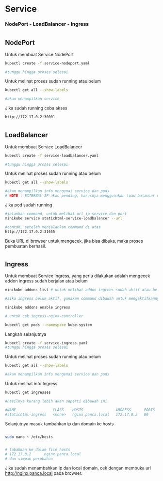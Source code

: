 # Service  
### NodePort - LoadBalancer - Ingress

#
## NodePort

Untuk membuat Service NodePort

```sh
kubectl create -f service-nodeport.yaml

#tunggu hingga proses selesai
```

Untuk melihat proses sudah running atau belum

```sh
kubectl get all --show-labels

#akan menampilkan service
```

Jika sudah running coba akses

```sh
http://172.17.0.2:30001
```

#


## LoadBalancer

Untuk membuat Service LoadBalancer

```sh
kubectl create -f service-loadbalancer.yaml

#tunggu hingga proses selesai
```

Untuk melihat proses sudah running atau belum

```sh
kubectl get all --show-labels

#akan menampilkan info mengenai service dan pods
# NOTE : EXTERNAL-IP akan pending, harusnya menggunakan load balancer dari penyedia layanan Cloud
```

Jika pod sudah running

```sh
#jalankan command, untuk melihat url ip service dan port
minikube service statichtml-service-loadbalancer --url
```

```sh
#contoh, setelah menjalankan command di atas
http://172.17.0.2:31655
```

Buka URL di browser untuk mengecek, jika bisa dibuka, maka proses pembuatan berhasil.

#

## Ingress

Untuk membuat Service Ingress, yang perlu dilakukan adalah mengecek addon ingress sudah berjalan atau belum

```sh
minikube addons list # untuk melihat addon ingrees sudah aktif atau belum

#Jika ingress belum aktif, gunakan command dibawah untuk mengaktifkannya.

minikube addons enable ingress

# untuk cek ingress-nginx-controller

kubectl get pods --namespace kube-system

```
Langkah selanjutnya

```sh
kubectl create -f service-ingress.yaml
#tunggu hingga proses selesai
```

Untuk melihat proses sudah running atau belum

```sh
kubectl get all --show-labels

#akan menampilkan info mengenai service dan pods
```
Untuk melihat info Ingress

```sh
kubectl get ingresses

#hasilnya kurang lebih akan seperti dibawah ini

#NAME                 CLASS    HOSTS               ADDRESS      PORTS   AGE
#statichtml-ingress   <none>   nginx.panca.local   172.17.0.2   80      2m13s

```


Selanjutnya masuk tambahkan ip dan domain ke hosts

```sh

sudo nano ~ /etc/hosts


# tabahkan ke dalam file hosts
# 172.17.0.2      nginx.panca.local
# dan simpan perubahan
```

Jika sudah menambahkan ip dan local domain, cek dengan membuka url http://nginx.panca.local pada browser.

